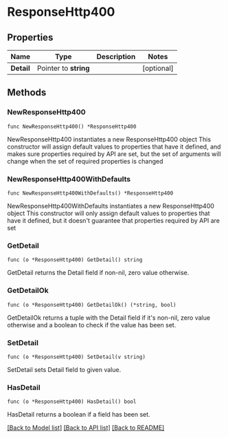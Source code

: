 # ResponseHttp400

## Properties

Name | Type | Description | Notes
------------ | ------------- | ------------- | -------------
**Detail** | Pointer to **string** |  | [optional] 

## Methods

### NewResponseHttp400

`func NewResponseHttp400() *ResponseHttp400`

NewResponseHttp400 instantiates a new ResponseHttp400 object
This constructor will assign default values to properties that have it defined,
and makes sure properties required by API are set, but the set of arguments
will change when the set of required properties is changed

### NewResponseHttp400WithDefaults

`func NewResponseHttp400WithDefaults() *ResponseHttp400`

NewResponseHttp400WithDefaults instantiates a new ResponseHttp400 object
This constructor will only assign default values to properties that have it defined,
but it doesn't guarantee that properties required by API are set

### GetDetail

`func (o *ResponseHttp400) GetDetail() string`

GetDetail returns the Detail field if non-nil, zero value otherwise.

### GetDetailOk

`func (o *ResponseHttp400) GetDetailOk() (*string, bool)`

GetDetailOk returns a tuple with the Detail field if it's non-nil, zero value otherwise
and a boolean to check if the value has been set.

### SetDetail

`func (o *ResponseHttp400) SetDetail(v string)`

SetDetail sets Detail field to given value.

### HasDetail

`func (o *ResponseHttp400) HasDetail() bool`

HasDetail returns a boolean if a field has been set.


[[Back to Model list]](../README.md#documentation-for-models) [[Back to API list]](../README.md#documentation-for-api-endpoints) [[Back to README]](../README.md)


